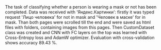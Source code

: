 The task of classifying whether a person is wearing a mask or not has been completed. Data was received with 'Яндекс.Картинки': firstly it was typed request 'Лицо человека' for not in mask and 'Человек в маске' for in mask. Than both pages were scrolled till the end and were saved as html files with folders, containing images from this pages. Then CustomDataset class was created and CNN with FC layers on the top was learned with Cross-Entropy loss and AdamW optimizer. Evaluation with cross-validation shows accuracy 89.43 %.

